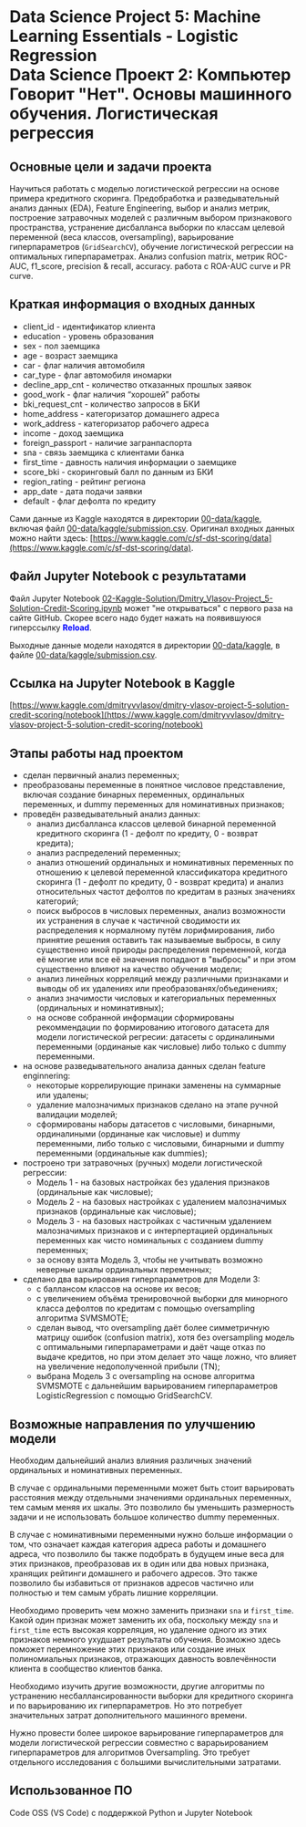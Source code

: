 # Data Science Project 5: Machine Learning Essentials - Logistic Regression <br />Data Science Проект 2: Компьютер Говорит "Нет". Основы машинного обучения. Логистическая регрессия

## Основные цели и задачи проекта
Научиться работать с моделью логистической регрессии на основе примера кредитного скоринга.
Предобработка и разведывательный анализ данных (EDA), Feature Engineering,
выбор и анализ метрик, построение затравочных моделей с различным выбором признакового пространства, устранение дисбалланса выборки по классам целевой переменной (веса классов, oversampling), варьирование гиперпараметров (`GridSearchCV`), обучение логистической регрессии на оптимальных гиперпараметрах. Анализ confusion matrix, метрик ROC-AUC, f1_score, precision & recall, accuracy. работа с ROA-AUC curve и PR curve.

## Краткая информация о входных данных
- client_id - идентификатор клиента
- education - уровень образования
- sex - пол заемщика
- age - возраст заемщика
- car - флаг наличия автомобиля
- car_type - флаг автомобиля иномарки
- decline_app_cnt - количество отказанных прошлых заявок
- good_work - флаг наличия “хорошей” работы
- bki_request_cnt - количество запросов в БКИ
- home_address - категоризатор домашнего адреса
- work_address - категоризатор рабочего адреса
- income - доход заемщика
- foreign_passport - наличие загранпаспорта
- sna - связь заемщика с клиентами банка
- first_time - давность наличия информации о заемщике
- score_bki - скоринговый балл по данным из БКИ
- region_rating - рейтинг региона
- app_date - дата подачи заявки
- default - флаг дефолта по кредиту

Сами данные из Kaggle находятся в директории [00-data/kaggle](00-data/kaggle),
включая файл [00-data/kaggle/submission.csv](00-data/kaggle/submission.csv).
Оригинал входных данных можно найти здесь: [https://www.kaggle.com/c/sf-dst-scoring/data](https://www.kaggle.com/c/sf-dst-scoring/data).

## Файл Jupyter Notebook с результатами
Файл Jupyter Notebook [02-Kaggle-Solution/Dmitry_Vlasov-Project_5-Solution-Credit-Scoring.ipynb](02-Kaggle-Solution/Dmitry_Vlasov-Project_5-Solution-Credit-Scoring.ipynb) может "не открываться"
с первого раза на сайте GitHub. Скорее всего надо будет нажать на появившуюся гиперссылку <span style="color:blue">**Reload**</span>.<br />

Выходные данные модели находятся в директории [00-data/kaggle](00-data/kaggle),
в файле [00-data/kaggle/submission.csv](00-data/kaggle/submission.csv).

## Ссылка на Jupyter Notebook в Kaggle
[https://www.kaggle.com/dmitryvvlasov/dmitry-vlasov-project-5-solution-credit-scoring/notebook](https://www.kaggle.com/dmitryvvlasov/dmitry-vlasov-project-5-solution-credit-scoring/notebook)
## Этапы работы над проектом
- сделан первичный анализ переменных;
- преобразованы переменные в понятное числовое представление, включая создание бинарных переменных, ординальных переменных, и dummy переменных для номинативных признаков;
- проведён разведывательный анализ данных:
    - анализ дисбалланса классов целевой бинарной переменной кредитного скоринга (1 - дефолт по кредиту, 0 - возврат кредита);
    - анализ распределений переменных;
    - анализ отношений ординальных и номинативных переменных по отношению к целевой переменной классификатора кредитного скоринга (1 - дефолт по кредиту, 0 - возврат кредита) и анализ относительных частот дефолтов по кредитам в разных значениях категорий;
    - поиск выбросов в числовых переменных, анализ возможности их устранения в случае к частичной сводимости их распределения к нормалному путём лорифмирования, либо принятие решения оставить так называемые выбросы, в силу существенно иной природы распределения переменной, когда её многие или все её значения попадают в "выбросы" и при этом существенно влияют на качество обучения модели;
    - анализ линейных корреляций между различными признаками и выводы об их удалениях или преобразованях/объединениях;
    - анализ значимости числовых и категориальных переменных (ординальных и номинативных);
    - на основе собранной информации сформированы рекоммендации по формированию итогового датасета для модели логистической регресии: датасеты с ординалиными переменными (ординаные как числовые) либо только с dummy переменными.
- на основе разведывательного анализа данных сделан feature enginnering:
    - некоторые коррелирующие принаки заменены на суммарные или удалены;
    - удаление малозначимых признаков сделано на этапе ручной валидации моделей;
    - сформированы наборы датасетов с числовыми, бинарными, ординалиными (ординаные как числовые) и dummy переменными, либо только с числовыми, бинарными и dummy переменными (ординальные как dummies);
- построено три затравочных (ручных) модели логистической регрессии:
    - Модель 1 - на базовых настройках без удаления признаков (ординальные как числовые);
    - Модель 2 - на базовых настройках с удалением малозначимых признаков (ординальные как числовые);
    - Модель 3 - на базовых настройках с частичным удалением малозначимых признаков и с интерпертацией ординальных переменных как чисто номинальных с созданием dummy переменных;
    - за основу взята Модель 3, чтобы не учитывать возможно неверные шкалы ординальных переменных;
- сделано два варьирования гиперпараметров для Модели 3:
    - с баллансом классов на основе их весов;
    - с увеличением объёма тренировочной выборки для минорного класса дефолтов по кредитам с помощью oversampling алгоритма SVMSMOTE;
    - сделан вывод, что oversampling даёт более симметричную матрицу ошибок (confusion matrix), хотя без oversampling модель с оптимальными гиперпараметрами и даёт чаще отказ по выдаче кредитов, но при этом делает это чаще ложно, что влияет на увеличение недополученной прибыли (TN);
    - выбрана Модель 3 с oversampling на основе алгоритма SVMSMOTE с дальнейшим варьированием гиперпараметров LogisticRegression с помощью GridSearchCV.

## Возможные направления по улучшению модели

Необходим дальнейший анализ влияния различных значений ординальных и номинативных переменных.

В случае с ординальными переменными может быть стоит варьировать расстояния между отдельными значениями ординальных переменных, тем самым меняя их шкалы. Это позволило бы уменьшить размерность задачи и не использовать большое количество dummy переменных.

В случае с номинативными переменными нужно больше информации о том, что означает каждая категория
адреса работы и домашнего адреса, что позволило бы также подобрать в будущем иные веса для этих признаков, преобразовав их в один или два новых признака, хранящих рейтинги домашнего и рабочего адресов. Это также позволило бы избавиться от признаков адресов частично или полностью и тем самым убрать лишние корреляции.

Необходимо проверить чем можно заменить признаки `sna` и `first_time`. Какой один признак может заменить их оба, поскольку между `sna` и `first_time` есть высокая корреляция, но удаление одного из этих признаков немного ухудшает результаты обучения. Возможно здесь поможет перемножение этих признаков или создание иных полиномиальных признаков, отражающих давность вовлечённости клиента в сообщество клиентов банка.

Необходимо изучить другие возможности, другие алгоритмы по устранению несбаллансированности выборки для кредитного скоринга и по варьированию их гиперпараметров.
Но это потребует значительных затрат дополнительного машинного времени.

Нужно провести более широкое варьирование гиперпараметров для модели логистической регрессии совместно с варарьированием гиперпараметров для алгоритмов Oversampling.
Это требует отдельного исследования с большими вычислительными затратами.

## Использованное ПО
Code OSS (VS Code) с поддержкой Python и Jupyter Notebook
